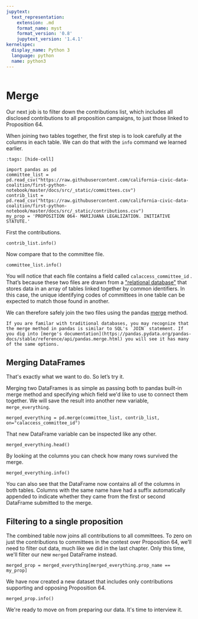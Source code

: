 ```yaml
---
jupytext:
  text_representation:
    extension: .md
    format_name: myst
    format_version: '0.8'
    jupytext_version: '1.4.1'
kernelspec:
  display_name: Python 3
  language: python
  name: python3
---
```


```{include} ../_templates/nav.html
```

# Merge

Our next job is to filter down the contributions list, which includes all disclosed contributions to all proposition campaigns, to just those linked to Proposition 64.

When joining two tables together, the first step is to look carefully at the columns in each table. We can do that with the `info` command we learned earlier.

```{code-cell}
:tags: [hide-cell]

import pandas as pd
committee_list = pd.read_csv("https://raw.githubusercontent.com/california-civic-data-coalition/first-python-notebook/master/docs/src/_static/committees.csv")
contrib_list = pd.read_csv("https://raw.githubusercontent.com/california-civic-data-coalition/first-python-notebook/master/docs/src/_static/contributions.csv")
my_prop = 'PROPOSITION 064- MARIJUANA LEGALIZATION. INITIATIVE STATUTE.'
```

First the contributions.

```{code-cell}
contrib_list.info()
```

Now compare that to the committee file.

```{code-cell}
committee_list.info()
```

You will notice that each file contains a field called `calaccess_committee_id` . That’s because these two files are drawn from a ["relational database"](https://en.wikipedia.org/wiki/Relational_database) that stores data in an array of tables linked together by common identifiers. In this case, the unique identifying codes of committees in one table can be expected to match those found in another.

We can therefore safely join the two files using the pandas [merge](https://pandas.pydata.org/pandas-docs/stable/reference/api/pandas.merge.html) method.

```{note}
If you are familar with traditional databases, you may recognize that the merge method in pandas is similar to SQL's `JOIN` statement. If you dig into [merge's documentation](https://pandas.pydata.org/pandas-docs/stable/reference/api/pandas.merge.html) you will see it has many of the same options.
```

## Merging DataFrames

That's exactly what we want to do. So let’s try it.

Merging two DataFrames is as simple as passing both to pandas built-in merge method and specifying which field we'd like to use to connect them together. We will save the result into another new variable, `merge_everything`.

```{code-cell}
merged_everything = pd.merge(committee_list, contrib_list, on="calaccess_committee_id")
```

That new DataFrame variable can be inspected like any other.

```{code-cell}
merged_everything.head()
```

By looking at the columns you can check how many rows survived the merge.

```{code-cell}
merged_everything.info()
```

You can also see that the DataFrame now contains all of the columns in both tables. Columns with the same name have had a suffix automatically appended to indicate whether they came from the first or second DataFrame submitted to the merge.

## Filtering to a single proposition

The combined table now joins all contributions to all committees. To zero on just the contributions to committees in the contest over Proposition 64, we’ll need to filter out data, much like we did in the last chapter. Only this time, we'll filter our new `merged` DataFrame instead.

```{code-cell}
merged_prop = merged_everything[merged_everything.prop_name == my_prop]
```

We have now created a new dataset that includes only contributions supporting and opposing Proposition 64.

```{code-cell}
merged_prop.info()
```

We're ready to move on from preparing our data. It's time to interview it.
